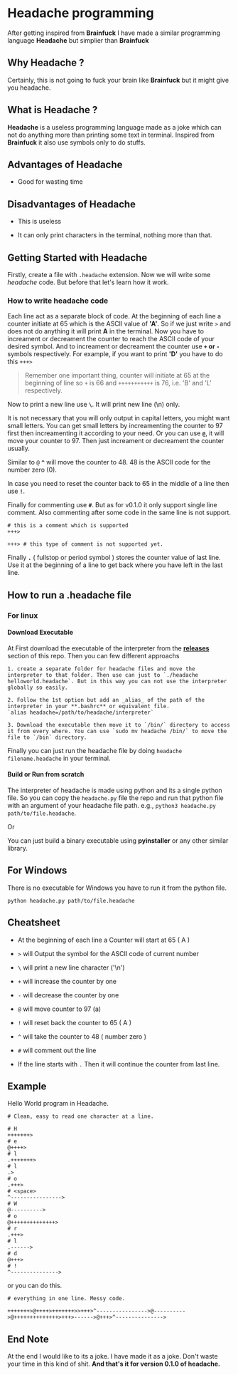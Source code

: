 # Headache programming

After getting inspired from **Brainfuck** I have made a similar programming language **Headache** but simplier than **Brainfuck**

## Why Headache ?

Certainly, this is not going to fuck your brain like **Brainfuck** but it might give you headache.

## What is Headache ?

**Headache** is a useless programming language made as a joke which can not do anything more than printing some text in terminal.
Inspired from **Brainfuck** it also use symbols only to do stuffs.

## Advantages of Headache

- Good for wasting time

## Disadvantages of Headache

- This is useless

- It can only print characters in the terminal, nothing more than that.

## Getting Started with Headache

Firstly, create a file with `.headache` extension.
Now we will write some *headache* code.
But before that let's learn how it work.

### How to write headache code 

Each line act as a separate block of code.
At the beginning of each line a counter initiate at 65 which is the ASCII value of **'A'**. So if we just write `>` and does not do anything it will print **A** in the terminal. 
Now you have to increament or decreament the counter to reach the ASCII code of your desired symbol. 
And to increament or decreament the counter use **`+` or `-`** symbols respectively.
For example, if you want to print **'D'** you have to do this `+++>`

> Remember one important thing, counter will initiate at 65 at the beginning of line so `+` is 66 and `+++++++++++` is 76, i.e. 'B' and 'L' respectively.

Now to print a new line use **`\`**. It will print new line (\n) only.

It is not necessary that you will only output in capital letters, you might want small letters.
You can get small letters by increamenting the counter to 97 first then increamenting it according to your need.
Or you can use **`@`**, it will move your counter to 97.
Then just increament or decreament the counter usually.

Similar to `@` **`^`** will move the counter to 48. 48 is the ASCII code for the number zero (0). 

In case you need to reset the counter back to 65 in the middle of a line then use **`!`**.

Finally for commenting use **`#`**. But as for v0.1.0 it only support single line comment.
Also commenting after some code in the same line is not support.

```
# this is a comment which is supported
+++> 

+++> # this type of comment is not supported yet.
```

Finally **`.`** ( fullstop or period symbol ) stores the counter value of last line.
Use it at the beginning of a line to get back where you have left in the last line.

## How to run a .headache file

### For linux 

#### Download Executable

At First download the executable of the interpreter from the [**releases**](https://github.com/dshaw0004/headache/releases/) section of this repo.
Then you can few different approachs

    1. create a separate folder for headache files and move the interpreter to that folder. Then use can just to `./headache helloworld.headache`. But in this way you can not use the interpreter globally so easily.

    2. Follow the 1st option but add an _alias_ of the path of the interpreter in your **.bashrc** or equivalent file.
    `alias headache=/path/to/headache/interpreter`

    3. Download the executable then move it to `/bin/` directory to access it from every where. You can use `sudo mv headache /bin/` to move the file to `/bin` directory.

Finally you can just run the headache file by doing `headache filename.headache` in your terminal.

#### Build or Run from scratch

The interpreter of headache is made using python and its a single python file. So you can copy the `headache.py` file the repo and
run that python file with an argument of your headache file path. e.g., `python3 headache.py path/to/file.headache`.

Or 

You can just build a binary executable using **pyinstaller** or any other similar library.

## For Windows

There is no executable for Windows you have to run it from the python file.

`python headache.py path/to/file.headache`

## Cheatsheet

- At the beginning of each line a Counter will start at 65 ( A )

- `>` will Output the symbol for the ASCII code of current number

- `\` will print a new line character ('\n')

- `+` will increase the counter by one

- `-` will decrease the counter by one

- `@` will move counter to 97 (a)

- `!` will reset back the counter to 65 ( A )

- `^` will take the counter to 48 ( number zero )

- `#` will comment out the line

- If the line starts with `.` Then it will continue the counter from last line.


## Example

Hello World program in Headache.

```
# Clean, easy to read one character at a line.

# H
+++++++>
# e
@++++>
# l
.+++++++> 
# l
.>
# o
.+++> 
# <space>
^----------------> 
# W
@----------> 
# o
@++++++++++++++>
# r
.+++> 
# l
.------> 
# d
@+++> 
# !
^---------------> 

```
or you can do this.
```
# everything in one line. Messy code.

+++++++>@++++>+++++++>>+++>^---------------->@---------->@++++++++++++++>+++>------>@+++>^---------------> 

```


## End Note

At the end I would like to its a joke. I have made it as a joke. Don't waste your time in this kind of shit.
**And that's it for version 0.1.0 of headache.**
